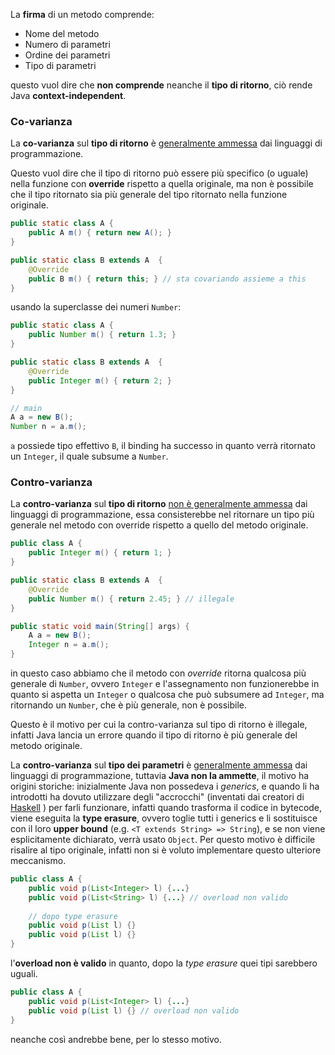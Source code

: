 La **firma** di un metodo comprende:
- Nome del metodo
- Numero di parametri
- Ordine dei parametri
- Tipo di parametri

questo vuol dire che **non comprende** neanche il **tipo di ritorno**, ciò rende Java **context-independent**.

### Co-varianza
La **co-varianza** sul **tipo di ritorno** è <u>generalmente ammessa</u> dai linguaggi di programmazione.

Questo vuol dire che il tipo di ritorno può essere più specifico (o uguale) nella funzione con **override** rispetto a quella originale, ma non è possibile che il tipo ritornato sia più generale del tipo ritornato nella funzione originale.

```java
public static class A {
	public A m() { return new A(); }
}

public static class B extends A  {
	@Override
	public B m() { return this; } // sta covariando assieme a this
}
```

usando la superclasse dei numeri `Number`:
```java
public static class A {
	public Number m() { return 1.3; }
}

public static class B extends A  {
	@Override
	public Integer m() { return 2; }
}

// main
A a = new B();
Number n = a.m();
```

`a` possiede tipo effettivo `B`, il binding ha successo in quanto verrà ritornato un `Integer`, il quale subsume a `Number`.

### Contro-varianza
La **contro-varianza** sul **tipo di ritorno** <u>non è generalmente ammessa</u> dai linguaggi di programmazione, essa consisterebbe nel ritornare un tipo più generale nel metodo con override rispetto a quello del metodo originale. 

```java
public class A {
	public Integer m() { return 1; }
}

public static class B extends A  {
	@Override
	public Number m() { return 2.45; } // illegale
}

public static void main(String[] args) {
	A a = new B();
	Integer n = a.m();
}
```

in questo caso abbiamo che il metodo con _override_ ritorna qualcosa più generale di `Number`, ovvero `Integer` e l'assegnamento non funzionerebbe in quanto si aspetta un `Integer` o qualcosa che può subsumere ad `Integer`, ma ritornando un `Number`, che è più generale, non è possibile.

Questo è il motivo per cui la contro-varianza sul tipo di ritorno è illegale, infatti Java lancia un errore quando il tipo di ritorno è più generale del metodo originale.


La **contro-varianza** sul **tipo dei parametri** è <u>generalmente ammessa</u> dai linguaggi di programmazione, tuttavia **Java non la ammette**, il motivo ha origini storiche:
	inizialmente Java non possedeva i _generics_, e quando li ha introdotti ha dovuto utilizzare degli "accrocchi" (inventati dai creatori di [Haskell](https://www.haskell.org/) ) per farli funzionare, infatti quando trasforma il codice in bytecode, viene eseguita la **type erasure**, ovvero toglie tutti i generics e li sostituisce con il loro **upper bound** (e.g. `<T extends String> => String`), e se non viene esplicitamente dichiarato, verrà usato `Object`.
	Per questo motivo è difficile risalire al tipo originale, infatti non si è voluto implementare questo ulteriore meccanismo.

```java
public class A {
	public void p(List<Integer> l) {...}
	public void p(List<String> l) {...} // overload non valido
	
	// dopo type erasure
	public void p(List l) {}
	public void p(List l) {}
}
```

l'**overload non è valido** in quanto, dopo la _type erasure_ quei tipi sarebbero uguali.

```java
public class A {
	public void p(List<Integer> l) {...}
	public void p(List l) {} // overload non valido
}
```

neanche così andrebbe bene, per lo stesso motivo.

